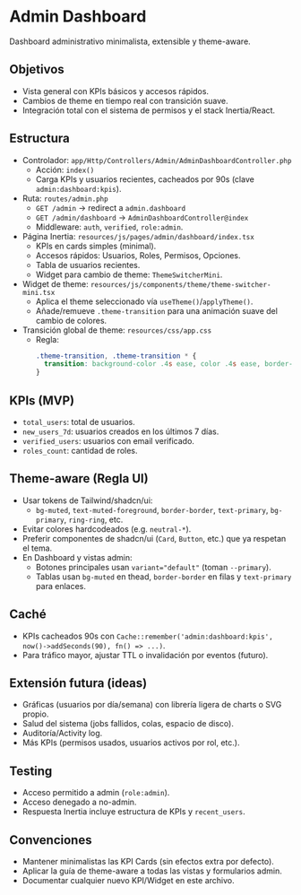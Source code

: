# Admin Dashboard

Dashboard administrativo minimalista, extensible y theme-aware.

## Objetivos

- Vista general con KPIs básicos y accesos rápidos.
- Cambios de theme en tiempo real con transición suave.
- Integración total con el sistema de permisos y el stack Inertia/React.

## Estructura

- Controlador: `app/Http/Controllers/Admin/AdminDashboardController.php`
  - Acción: `index()`
  - Carga KPIs y usuarios recientes, cacheados por 90s (clave `admin:dashboard:kpis`).
- Ruta: `routes/admin.php`
  - `GET /admin` → redirect a `admin.dashboard`
  - `GET /admin/dashboard` → `AdminDashboardController@index`
  - Middleware: `auth`, `verified`, `role:admin`.
- Página Inertia: `resources/js/pages/admin/dashboard/index.tsx`
  - KPIs en cards simples (minimal).
  - Accesos rápidos: Usuarios, Roles, Permisos, Opciones.
  - Tabla de usuarios recientes.
  - Widget para cambio de theme: `ThemeSwitcherMini`.
- Widget de theme: `resources/js/components/theme/theme-switcher-mini.tsx`
  - Aplica el theme seleccionado vía `useTheme()`/`applyTheme()`.
  - Añade/remueve `.theme-transition` para una animación suave del cambio de colores.
- Transición global de theme: `resources/css/app.css`
  - Regla:
    ```css
    .theme-transition, .theme-transition * {
      transition: background-color .4s ease, color .4s ease, border-color .4s ease, fill .4s ease, stroke .4s ease;
    }
    ```

## KPIs (MVP)

- `total_users`: total de usuarios.
- `new_users_7d`: usuarios creados en los últimos 7 días.
- `verified_users`: usuarios con email verificado.
- `roles_count`: cantidad de roles.

## Theme-aware (Regla UI)

- Usar tokens de Tailwind/shadcn/ui:
  - `bg-muted`, `text-muted-foreground`, `border-border`, `text-primary`, `bg-primary`, `ring-ring`, etc.
- Evitar colores hardcodeados (e.g. `neutral-*`).
- Preferir componentes de shadcn/ui (`Card`, `Button`, etc.) que ya respetan el tema.
- En Dashboard y vistas admin:
  - Botones principales usan `variant="default"` (toman `--primary`).
  - Tablas usan `bg-muted` en thead, `border-border` en filas y `text-primary` para enlaces.

## Caché

- KPIs cacheados 90s con `Cache::remember('admin:dashboard:kpis', now()->addSeconds(90), fn() => ...)`.
- Para tráfico mayor, ajustar TTL o invalidación por eventos (futuro).

## Extensión futura (ideas)

- Gráficas (usuarios por día/semana) con librería ligera de charts o SVG propio.
- Salud del sistema (jobs fallidos, colas, espacio de disco).
- Auditoría/Activity log.
- Más KPIs (permisos usados, usuarios activos por rol, etc.).

## Testing

- Acceso permitido a admin (`role:admin`).
- Acceso denegado a no-admin.
- Respuesta Inertia incluye estructura de KPIs y `recent_users`.

## Convenciones

- Mantener minimalistas las KPI Cards (sin efectos extra por defecto).
- Aplicar la guía de theme-aware a todas las vistas y formularios admin.
- Documentar cualquier nuevo KPI/Widget en este archivo.

